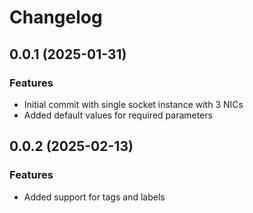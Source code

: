 # Changelog

## 0.0.1 (2025-01-31)

### Features
- Initial commit with single socket instance with 3 NICs 
- Added default values for required parameters

## 0.0.2 (2025-02-13)

### Features
- Added support for tags and labels
